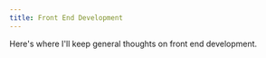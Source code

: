 ```yaml
---
title: Front End Development
---
```


Here's where I'll keep general thoughts on front end development.